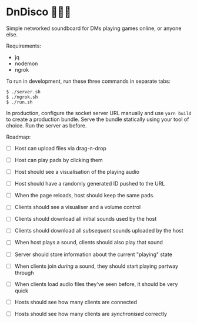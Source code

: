 # DnDisco 🐉🕺🎲

Simple networked soundboard for DMs playing games online, or anyone else.

Requirements:

- jq
- nodemon
- ngrok

To run in development, run these three commands in separate tabs:

```
$ ./server.sh
$ ./ngrok.sh
$ ./run.sh
```

In production, configure the socket server URL manually and use `yarn build` to create a production bundle. Serve the bundle statically using your tool of choice. Run the server as before.

Roadmap:
- [ ] Host can upload files via drag-n-drop
- [ ] Host can play pads by clicking them
- [ ] Host should see a visualisation of the playing audio

- [ ] Host should have a randomly generated ID pushed to the URL
- [ ] When the page reloads, host should keep the same pads.

- [ ] Clients should see a visualiser and a volume control
- [ ] Clients should download all initial sounds used by the host
- [ ] Clients should download all _subsequent_ sounds uploaded by the host
- [ ] When host plays a sound, clients should also play that sound

- [ ] Server should store information about the current "playing" state
- [ ] When clients join _during_ a sound, they should start playing partway through

- [ ] When clients load audio files they've seen before, it should be very quick

- [ ] Hosts should see how many clients are connected
- [ ] Hosts should see how many clients are _synchronised_ correctly
